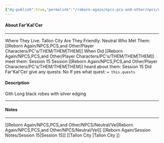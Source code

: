 ```yaml
---
{"dg-publish":true,"permalink":"/reborn-again/npcs-pcs-and-other/npcs/neutral/far-kal-cer/"}
---
```



#### About Far'Kal'Cer
---
Where They Live: Tallon City 
Are They Friendly: Neutral
Who Met Them: [[Reborn Again/NPCS,PCS,and Other/Player Characters/PC's/THEM/THEM\|THEM]]
When Did [[Reborn Again/NPCS,PCS,and Other/Player Characters/PC's/THEM/THEM\|THEM]] meet them: Session 15
Session [[Reborn Again/NPCS,PCS,and Other/Player Characters/PC's/THEM/THEM\|THEM]] heard about them: Session 15
Did Far'Kal'Cer give any quests: No
	If yes what quest: `= this.quests`


#### Description
Gith 
Long black robes with silver edging 


---

#### Notes
---

[[Reborn Again/NPCS,PCS,and Other/NPCS/Neutral/Vel\|Reborn Again/NPCS,PCS,and Other/NPCS/Neutral/Vel]]
[[Reborn Again/Session Notes/Session 15\|Session 15]]
[[Tallon City \|Tallon City ]]

